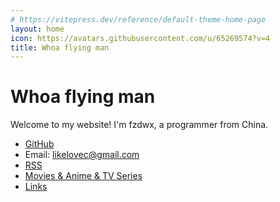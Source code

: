 ```yaml
---
# https://vitepress.dev/reference/default-theme-home-page
layout: home
icon: https://avatars.githubusercontent.com/u/65269574?v=4
title: Whoa flying man
---
```


# Whoa flying man

Welcome to my website! I'm fzdwx, a programmer from China.

- [GitHub](https://github.com/fzdwx)
- Email: likelovec@gmail.com
- [RSS](/rss.xml)
- [Movies & Anime & TV Series](/content/issues/1)
- [Links](/links.md)
